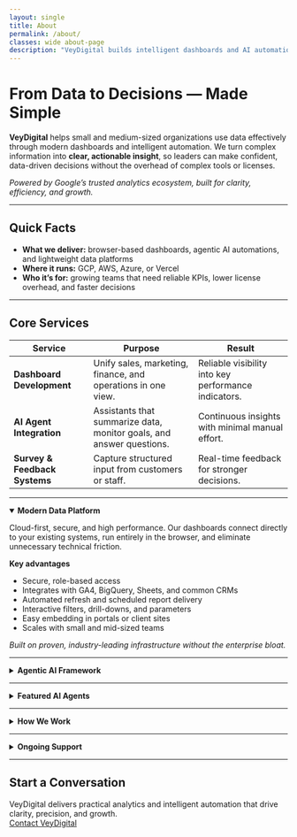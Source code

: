 ```yaml
---
layout: single
title: About
permalink: /about/
classes: wide about-page
description: "VeyDigital builds intelligent dashboards and AI automation that empower modern businesses to make faster, confident decisions."
---
```


# From Data to Decisions — Made Simple

**VeyDigital** helps small and medium-sized organizations use data effectively through modern dashboards and intelligent automation. We turn complex information into **clear, actionable insight**, so leaders can make confident, data-driven decisions without the overhead of complex tools or licenses.  
 
*Powered by Google’s trusted analytics ecosystem, built for clarity, efficiency, and growth.*

---

## Quick Facts

- **What we deliver:** browser-based dashboards, agentic AI automations, and lightweight data platforms  
- **Where it runs:** GCP, AWS, Azure, or Vercel  
- **Who it’s for:** growing teams that need reliable KPIs, lower license overhead, and faster decisions

---

## Core Services

| **Service** | **Purpose** | **Result** |
|---|---|---|
| **Dashboard Development** | Unify sales, marketing, finance, and operations in one view. | Reliable visibility into key performance indicators. |
| **AI Agent Integration** | Assistants that summarize data, monitor goals, and answer questions. | Continuous insights with minimal manual effort. |
| **Survey & Feedback Systems** | Capture structured input from customers or staff. | Real-time feedback for stronger decisions. |

---

<details class="vd-accordion" markdown="1" open>
<summary><strong>Modern Data Platform</strong></summary>

Cloud-first, secure, and high performance. Our dashboards connect directly to your existing systems, run entirely in the browser, and eliminate unnecessary technical friction.

**Key advantages**

- Secure, role-based access  
- Integrates with GA4, BigQuery, Sheets, and common CRMs  
- Automated refresh and scheduled report delivery  
- Interactive filters, drill-downs, and parameters  
- Easy embedding in portals or client sites  
- Scales with small and mid-sized teams

*Built on proven, industry-leading infrastructure without the enterprise bloat.*
</details>

---

<details class="vd-accordion" markdown="1">
<summary><strong>Agentic AI Framework</strong></summary>

VeyDigital AI uses an **agentic architecture**: systems that act within defined business goals to summarize changes, flag risks, and recommend next steps.

**Capabilities**

- Automated insight generation  
- KPI and goal monitoring  
- Context-aware Q&A and explanations  
- Secure, auditable interactions with human oversight

**Infrastructure**

- Deployable on AWS, GCP, Azure, or Vercel  
- MLOps for testing, versioning, and monitoring  
- RAG support for trustworthy, context-aware answers  
- Designed for scalability, observability, and governance
</details>

---

<details class="vd-accordion" markdown="1">
<summary><strong>Featured AI Agents</strong></summary>

| **Agent** | **What it does** |
|---|---|
| **Insight Summary Agent** | Sends scheduled performance briefs and highlights. |
| **Goal-Tracker Agent** | Monitors KPI thresholds and flags anomalies. |
| **Data Q&A Agent** | Answers natural-language questions from trusted sources. |
| **Leader Coach Agent** | Suggests targeted actions based on patterns and goals. |

All agents operate in secure, read-only environments with strict privacy controls.
</details>

---

<details class="vd-accordion" markdown="1">
<summary><strong>How We Work</strong></summary>

**Assess Objectives**: define metrics and priorities  
**Connect Data**: integrate securely and automate updates  
**Design Dashboards**: clear, interactive reporting  
**Implement AI Agents**: summaries, monitoring, and alerts  
**Support & Training**: docs, handoff, and adoption
</details>

---
<details class="vd-accordion" markdown="1">
<summary><strong>Ongoing Support</strong></summary>

We offer add-ons and monthly retainers to keep analytics sharp and evolving.

**Add-Ons**

- New data sources and connectors
- New dashboards or drill-downs
- Anomaly detection and board-ready summaries
- Secure hosting and access controls
- Monthly performance reviews

**Retainer Plans**

| Plan        | Ideal for       | Includes                                        |
|------------|------------------|-------------------------------------------------|
| Essentials | Smaller teams    | Minor updates, KPI checks, quick fixes          |
| Growth     | Iterative teams  | AI tuning, quarterly audits, monthly summaries  |
| Pro        | Scaling orgs     | Continuous monitoring, integrations, advisory   |

</details>

---

## Start a Conversation

VeyDigital delivers practical analytics and intelligent automation that drive clarity, precision, and growth.  
<a href="/contact/" class="btn btn--primary btn--large">Contact VeyDigital</a>
